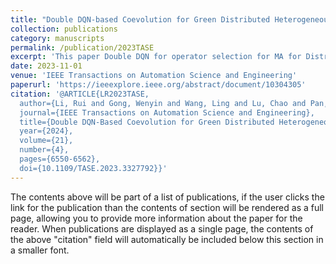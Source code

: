 ```yaml
---
title: "Double DQN-based Coevolution for Green Distributed Heterogeneous Hybrid Flowshop Scheduling with Multiple Priorities of Jobs"
collection: publications
category: manuscripts
permalink: /publication/2023TASE
excerpt: 'This paper Double DQN for operator selection for MA for Distributed HFSP with Job Priority.'
date: 2023-11-01
venue: 'IEEE Transactions on Automation Science and Engineering'
paperurl: 'https://ieeexplore.ieee.org/abstract/document/10304305'
citation: '@ARTICLE{LR2023TASE,
  author={Li, Rui and Gong, Wenyin and Wang, Ling and Lu, Chao and Pan, Zixiao and Zhuang, Xinying},
  journal={IEEE Transactions on Automation Science and Engineering}, 
  title={Double DQN-Based Coevolution for Green Distributed Heterogeneous Hybrid Flowshop Scheduling With Multiple Priorities of Jobs}, 
  year={2024},
  volume={21},
  number={4},
  pages={6550-6562},
  doi={10.1109/TASE.2023.3327792}}'
---
```


The contents above will be part of a list of publications, if the user clicks the link for the publication than the contents of section will be rendered as a full page, allowing you to provide more information about the paper for the reader. When publications are displayed as a single page, the contents of the above "citation" field will automatically be included below this section in a smaller font.
